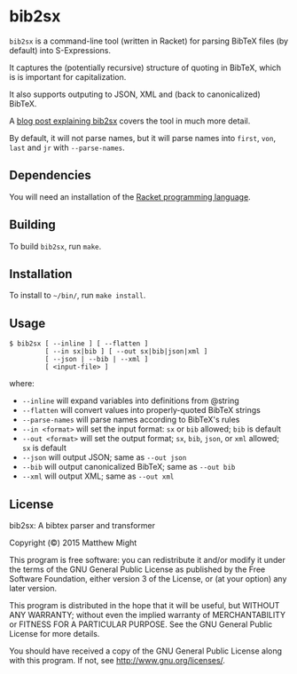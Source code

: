 # bib2sx

`bib2sx` is a command-line tool (written in Racket) for parsing 
BibTeX files (by default) into S-Expressions.

It captures the (potentially recursive) structure of quoting in BibTeX,
which is is important for capitalization.

It also supports outputing to JSON, XML and (back to canonicalized) BibTeX.
 
A [blog post explaining
bib2sx](http://matt.might.net/articles/parsing-bibtex/) covers the tool in
much more detail.

By default, it will not parse names, but it will parse
names into `first`, `von`, `last` and `jr` with `--parse-names`.


## Dependencies

You will need an installation of the [Racket programming language](http://racket-lang.org/download/). 


## Building

To build `bib2sx`, run `make`. 


## Installation

To install to `~/bin/`, run `make install`.



## Usage

```
$ bib2sx [ --inline ] [ --flatten ]
         [ --in sx|bib ] [ --out sx|bib|json|xml ]
         [ --json | --bib | --xml ]
         [ <input-file> ]
```

where:

 + `--inline` will expand variables into definitions from @string
 + `--flatten` will convert values into properly-quoted BibTeX strings
 + `--parse-names` will parse names according to BibTeX's rules
 + `--in <format>` will set the input format: `sx` or `bib` allowed; 
   `bib` is default
 + `--out <format>` will set the output format; `sx`, `bib`, `json`, or `xml`
    allowed; `sx` is default
 + `--json` will output JSON; same as `--out json`
 + `--bib` will output canonicalized BibTeX; same as `--out bib`
 + `--xml` will output XML; same as `--out xml`


## License

bib2sx: A bibtex parser and transformer

Copyright (&copy;) 2015 Matthew Might

This program is free software: you can redistribute it and/or modify
it under the terms of the GNU General Public License as published by
the Free Software Foundation, either version 3 of the License, or
(at your option) any later version.

This program is distributed in the hope that it will be useful,
but WITHOUT ANY WARRANTY; without even the implied warranty of
MERCHANTABILITY or FITNESS FOR A PARTICULAR PURPOSE.  See the
GNU General Public License for more details.

You should have received a copy of the GNU General Public License
along with this program.  If not, see <http://www.gnu.org/licenses/>.
